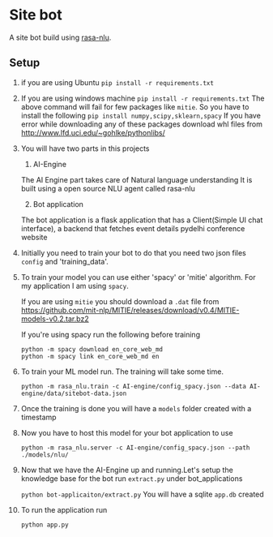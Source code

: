 # Site bot
A site bot build using [rasa-nlu](http://rasa.ai).

## Setup
1. if you are using Ubuntu
    `pip install -r requirements.txt`

2. If you are using windows machine
    `pip install -r requirements.txt`
    The above command will fail for few packages like `mitie`.
    So you have to install the following
    `pip install numpy,scipy,sklearn,spacy`
    If you have error while downloading any of these packages download whl files from http://www.lfd.uci.edu/~gohlke/pythonlibs/

2. You will have two parts in this projects
    1. AI-Engine

    The AI Engine part takes care of Natural language understanding
    It is built using a open source NLU agent called rasa-nlu

    2. Bot application

    The bot application is a flask application that has a Client(Simple UI chat interface),
    a backend that fetches event details pydelhi conference website

3. Initially you need to train your bot to do that you need two json files `config` and 'training_data'.

4. To train your model you can use either 'spacy' or 'mitie' algorithm. For my application I am using `spacy`.

    If you are using `mitie` you should download a `.dat` file from
    https://github.com/mit-nlp/MITIE/releases/download/v0.4/MITIE-models-v0.2.tar.bz2
    
    If you're using spacy run the following before training
    
    ```
    python -m spacy download en_core_web_md
    python -m spacy link en_core_web_md en
    ```

5. To train your ML model run. The training will take some time.
    
   ```
   python -m rasa_nlu.train -c AI-engine/config_spacy.json --data AI-engine/data/sitebot-data.json
   ```
    
5. Once the training is done you will have a `models` folder created with a timestamp

6. Now you have to host this model for your bot application to use

    `python -m rasa_nlu.server -c AI-engine/config_spacy.json --path ./models/nlu/`

7. Now that we have the AI-Engine up and running.Let's setup the knowledge base for the bot run `extract.py` under bot_applications

    `python bot-applicaiton/extract.py`
    You will have a sqlite `app.db` created

8. To run the application run

    `python app.py`
